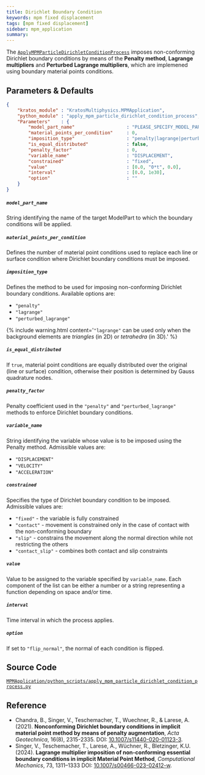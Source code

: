 ```yaml
---
title: Dirichlet Boundary Condition
keywords: mpm fixed displacement
tags: [mpm fixed displacement]
sidebar: mpm_application
summary: 
---
```


The [`ApplyMPMParticleDirichletConditionProcess`](https://github.com/KratosMultiphysics/Kratos/blob/master/applications/MPMApplication/python_scripts/apply_mpm_particle_dirichlet_condition_process.py) imposes non-conforming Dirichlet boundary conditions by means of the **Penalty method**, **Lagrange multipliers** and **Perturbed Lagrange multipliers**, which are implemened using boundary material points conditions.

## Parameters & Defaults

```json
{
    "kratos_module" : "KratosMultiphysics.MPMApplication",
    "python_module" : "apply_mpm_particle_dirichlet_condition_process",
    "Parameters"    : {
        "model_part_name"                   : "PLEASE_SPECIFY_MODEL_PART_NAME",
        "material_points_per_condition"     : 0,
        "imposition_type"                   : "penalty|lagrange|perturbed_lagrange",
        "is_equal_distributed"              : false,
        "penalty_factor"                    : 0,
        "variable_name"                     : "DISPLACEMENT",
        "constrained"                       : "fixed",
        "value"                             : [0.0, "0*t", 0.0],
        "interval"                          : [0.0, 1e30],
        "option"                            : ""
    }
}
```

##### `model_part_name`
String identifying the name of the target ModelPart to which the boundary conditions will be applied.

##### `material_points_per_condition`
Defines the number of material point conditions used to replace each line or surface condition where Dirichlet boundary conditions must be imposed.

##### `imposition_type`
Defines the method to be used for imposing non-conforming Dirichlet boundary conditions. Available options are:
* `"penalty"`
* `"lagrange"`
* `"perturbed_lagrange"`

{% include warning.html content='`"lagrange"` can be used only when the background elements are *triangles* (in 2D) or *tetrahedra* (in 3D).' %}

##### `is_equal_distributed`
If `true`, material point conditions are equally distributed over the original (line or surface) condition, otherwise their position is determined by Gauss quadrature nodes.

##### `penalty_factor`
Penalty coefficient used in the `"penalty"` and `"perturbed_lagrange"` methods to enforce Dirichlet boundary conditions.

##### `variable_name`
String identifying the variable whose value is to be imposed using the Penalty method.
Admissible values are:
* `"DISPLACEMENT"`
* `"VELOCITY"`
* `"ACCELERATION"`

##### `constrained`
Specifies the type of Dirichlet boundary condition to be imposed. Admissible values are:
* `"fixed"` - the variable is fully constrained
* `"contact"` - movement is constrained only in the case of contact with the non-conforming boundary
* `"slip"` - constrains the movement along the normal direction while not restricting the others
* `"contact_slip"` - combines both contact and slip constraints

##### `value`
Value to be assigned to the variable specified by `variable_name`. Each component of the list can be either a number or a string representing a function depending on space and/or time.

##### `interval`
Time interval in which the process applies.

##### `option`
If set to `"flip_normal"`, the normal of each condition is flipped.

## Source Code

[<i class="fa fa-github"></i> `MPMApplication/python_scripts/apply_mpm_particle_dirichlet_condition_process.py`](https://github.com/KratosMultiphysics/Kratos/blob/master/applications/MPMApplication/python_scripts/apply_mpm_particle_dirichlet_condition_process.py)

## Reference

* Chandra, B., Singer, V., Teschemacher, T., Wuechner, R., & Larese, A. (2021). **Nonconforming Dirichlet boundary conditions in implicit material point method by means of penalty augmentation**, *Acta Geotechnica*, 16(8), 2315-2335. DOI: <a href="https://doi.org/10.1007/s11440-020-01123-3">10.1007/s11440-020-01123-3</a>.
* Singer, V., Teschemacher, T., Larese, A., Wüchner, R., Bletzinger, K.U. (2024). **Lagrange multiplier imposition of non-conforming essential boundary conditions in implicit Material Point Method**, *Computational Mechanics*, 73, 1311–1333 DOI: <a href="https://doi.org/10.1007/s00466-023-02412-w">10.1007/s00466-023-02412-w</a>.
